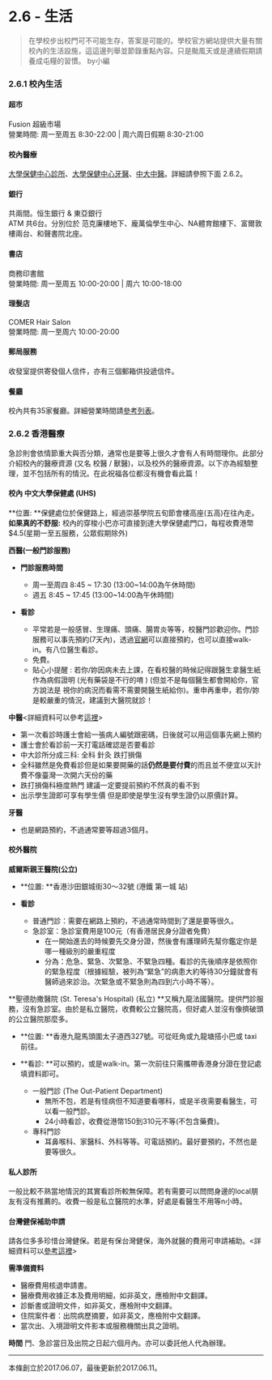 # 2.6 - 生活

> 在學校步出校門可不可能生存，答案是可能的。學校官方網站提供大量有關校內的生活設施，這這邊列舉並節錄重點內容。只是颱風天或是連續假期請養成屯糧的習慣。 by小編

### 2.6.1 校內生活

#### 超市

Fusion 超級市場   
營業時間: 周一至周五 8:30-22:00 \| 周六周日假期 8:30-21:00

#### 校內醫療

[大學保健中心診所](http://www1.uhs.cuhk.edu.hk/?lang=zh)、[大學保健中心牙醫](http://www1.uhs.cuhk.edu.hk/?lang=zh)、[中大中醫](https://clinic.scm.cuhk.edu.hk/clinic/index.aspx)。詳細請參照下面 2.6.2。

#### 銀行

共兩間。恒生銀行 & 東亞銀行  
ATM 共6台。分別位於 范克廉樓地下、龐萬倫學生中心、NA體育館樓下、富爾敦樓兩台、和聲書院北座。

#### 書店

商務印書館  
營業時間: 周一至周五 10:00-20:00 \| 周六 10:00-18:00

#### 理髮店

COMER Hair Salon  
營業時間: 周一至周六 10:00-20:00

#### 郵局服務

收發室提供寄發個人信件，亦有三個郵箱供投遞信件。

#### 餐廳

校內共有35家餐廳。詳細營業時間請[參考列表](http://www.cuhk.edu.hk/chinese/campus/accommodation.html)。

### 2.6.2 香港醫療

急診則會依情節重大與否分類，通常也是要等上很久才會有人有時間理你。此部分介紹校內的醫療資源 \(又名 校醫 / 獸醫\)，以及校外的醫療資源。以下亦為經驗整理，並不包括所有的情況。在此祝福各位都沒有機會看此篇！

#### 校內 中文大學保健處 \(UHS\)

**位置: **保健處位於保健路上，經過崇基學院五旬節會樓高座\(五高\)在往內走。  
**如果真的不舒服:** 校內的穿梭小巴亦可直接到達大學保健處門口，每程收費港幣$4.5\(星期一至五服務，公眾假期除外\)

**西醫\(一般門診服務\)**

* **門診服務時間**
  * 周一至周四 8:45 ~ 17:30 \(13:00~14:00為午休時間\)
  * 週五 8:45 ~ 17:45 \(13:00~14:00為午休時間\)

* **看診**
  * 平常若是一般感冒、生理痛、頭痛、腸胃炎等等，校醫門診歡迎你。門診服務可以事先預約\(7天內\)，透過[官網](http://www1.uhs.cuhk.edu.hk/)可以直接預約，也可以直接walk-in。有八位醫生看診。
  * 免費。
  * 貼心小提醒 : 若你/妳因病未去上課，在看校醫的時候記得跟醫生拿醫生紙作為病假證明 \(光有藥袋是不行的唷 \) \(但並不是每個醫生都會開給你，官方說法是 視你的病況而看需不需要開醫生紙給你\)。重申再重申，若你/妳是較嚴重的情況，建議到大醫院就診！

**中醫**&lt;詳細資料可以參考[這裡](https://clinic.scm.cuhk.edu.hk/clinic/index.aspx)&gt;

* 第一次看診時護士會給一張病人編號跟密碼，日後就可以用這個事先網上預約
* 護士會於看診前一天打電話確認是否要看診
* 中大診所分成三科: 全科 針灸 跌打損傷
* 全科雖然是免費看診但是如果要開藥的話**仍然是要付費**的而且並不便宜以天計費不像臺灣一次開六天份的藥
* 跌打損傷科極度熱門 建議一定要提前預約不然真的看不到
* 出示學生證即可享有學生價 但是即使是學生沒有學生證仍以原價計算。

**牙醫**

* 也是網路預約，不過通常要等超過3個月。

#### 校外醫院

**威爾斯親王醫院\(公立\)**

* **位置: **香港沙田銀城街30～32號 \(港鐵 第一城 站\)

* **看診**
  * 普通門診：需要在網路上預約，不過通常時間到了還是要等很久。
  * 急診室：急診室費用是100元（有香港居民身分證者免費）
    * 在一開始進去的時候要先交身分證，然後會有護理師先幫你鑑定你是哪一種級別的嚴重程度
    * 分為：危急、緊急、次緊急、不緊急四種。看診的先後順序是依照你的緊急程度（根據經驗，被列為“緊急”的病患大約等待30分鐘就會有醫師過來診治。次緊急或不緊急則為四到六小時不等）。

**聖德肋撒醫院 \(St. Teresa's Hospital\) \(私立\) **又稱九龍法國醫院。提供門診服務，沒有急診室。由於是私立醫院，收費較公立醫院高，但好處人並沒有像擠破頭的公立醫院那麼多。

* **位置: **香港九龍馬頭圍太子道西327號。可從旺角或九龍塘搭小巴或 taxi前往。

* **看診: **可以預約，或是walk-in。第一次前往只需攜帶香港身分證在登記處填資料即可。
  * 一般門診 \(The Out-Patient Department\)
    * 無所不包，若是有怪病但不知道要看哪科，或是半夜需要看醫生，可以看一般門診。
    * 24小時看診，收費從港幣150到310元不等\(不包含藥費\)。
  * 專科門診
    * 耳鼻喉科、家醫科、外科等等。可電話預約。最好要預約，不然也是要等很久。

#### **私人診所**

一般比較不熟當地情況的其實看診所較無保障。若有需要可以問問身邊的local朋友有沒有推薦的。收費一般是私立醫院的水準，好處是看醫生不用等n小時。

#### **台灣健保補助申請**

請各位多多珍惜台灣健保。若是有保台灣健保，海外就醫的費用可申請補助。&lt;詳細資料可以[參考這裡](http://www.nhi.gov.tw/webdata/webdata.aspx?menu=18&menu_id=702&webdata_id=3475)&gt;

**需準備資料**

* 醫療費用核退申請書。
* 醫療費用收據正本及費用明細，如非英文，應檢附中文翻譯。
* 診斷書或證明文件，如非英文，應檢附中文翻譯。
* 住院案件者：出院病歷摘要，如非英文，應檢附中文翻譯。
* 當次出、入境證明文件影本或服務機關出具之證明。

**時間**
門、急診當日及出院之日起六個月內。亦可以委託他人代為辦理。

---

本條創立於2017.06.07，最後更新於2017.06.11。

